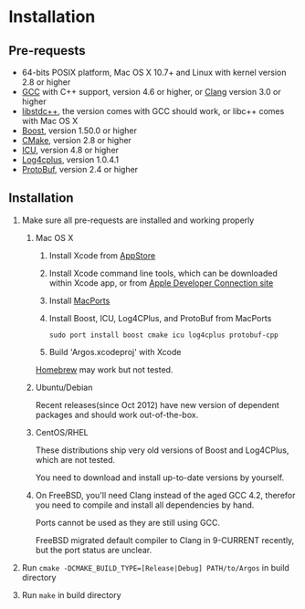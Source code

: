 Installation
============

Pre-requests
------------
* 64-bits POSIX platform, Mac OS X 10.7+ and Linux with kernel version 2.8 or higher
* [GCC](gcc.gnu.org) with C++ support, version 4.6 or higher, or [Clang](clang.llvm.org) version 3.0 or higher
* [libstdc++](http://gcc.gnu.org/libstdc++/), the version comes with GCC should work, or libc++ comes with Mac OS X
* [Boost](www.boost.org), version 1.50.0 or higher
* [CMake](www.cmake.org), version 2.8 or higher
* [ICU](icu-project.org), version 4.8 or higher
* [Log4cplus](log4cplus.sf.net), version 1.0.4.1
* [ProtoBuf](https://developers.google.com/protocol-buffers), version 2.4 or higher

Installation
------------
1. Make sure all pre-requests are installed and working properly

    1. Mac OS X

        1. Install Xcode from [AppStore](https://itunes.apple.com/us/app/xcode/id497799835)

        2. Install Xcode command line tools, which can be downloaded within Xcode app, or from [Apple Developer Connection site](https://developer.apple.com/downloads/)

        3. Install [MacPorts](www.macports.org/install.php)

        4. Install Boost, ICU, Log4CPlus, and ProtoBuf from MacPorts

            `sudo port install boost cmake icu log4cplus protobuf-cpp`

        5. Build 'Argos.xcodeproj' with Xcode

        [Homebrew](https://github.com/mxcl/homebrew) may work but not tested.

    2. Ubuntu/Debian
    
        Recent releases(since Oct 2012) have new version of dependent packages and should work out-of-the-box.

    3. CentOS/RHEL
        
        These distributions ship very old versions of Boost and Log4CPlus, which are not tested.
    
        You need to download and install up-to-date versions by yourself.
    
    4. On FreeBSD, you'll need Clang instead of the aged GCC 4.2, therefor you need to compile and install all dependencies by hand.
    
        Ports cannot be used as they are still using GCC.
    
        FreeBSD migrated default compiler to Clang in 9-CURRENT recently, but the port status are unclear.

2. Run `cmake -DCMAKE_BUILD_TYPE=[Release|Debug] PATH/to/Argos` in build directory

3. Run `make` in build directory
